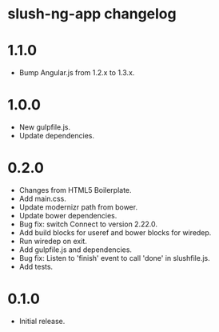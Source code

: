 # slush-ng-app changelog

# 1.1.0

- Bump Angular.js from 1.2.x to 1.3.x.

# 1.0.0

- New gulpfile.js.
- Update dependencies.

# 0.2.0

- Changes from HTML5 Boilerplate.
- Add main.css.
- Update modernizr path from bower.
- Update bower dependencies.
- Bug fix: switch Connect to version 2.22.0.
- Add build blocks for useref and bower blocks for wiredep.
- Run wiredep on exit.
- Add gulpfile.js and dependencies.
- Bug fix: Listen to 'finish' event to call 'done' in slushfile.js.
- Add tests.

# 0.1.0

- Initial release.
